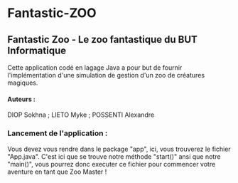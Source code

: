 # Fantastic-ZOO

## Fantastic Zoo - Le zoo fantastique du BUT Informatique

Cette application codé en lagage Java a pour but de fournir l'implémentation d'une simulation de gestion d'un zoo de créatures magiques.

#### Auteurs : 
DIOP Sokhna ; LIETO Myke ; POSSENTI Alexandre

### Lancement de l'application : 
Vous devez vous rendre dans le package "app", ici, vous trouverez le fichier "App.java". C'est ici que se trouve notre méthode "start()" ansi que notre "main()", vous pourrez donc executer ce fichier pour commencer votre aventure en tant que Zoo Master !

